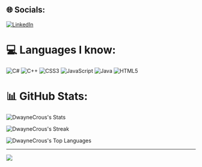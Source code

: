 ## 🌐 Socials:

[![LinkedIn](https://img.shields.io/badge/LinkedIn-%230077B5.svg?logo=linkedin&logoColor=white)](www.linkedin.com/in/dwayne-crous-b66410294)

# 💻 Languages I know:

![C#](https://img.shields.io/badge/c%23-%23239120.svg?style=flat-square&logo=csharp&logoColor=white) ![C++](https://img.shields.io/badge/c++-%2300599C.svg?style=flat-square&logo=c%2B%2B&logoColor=white) ![CSS3](https://img.shields.io/badge/css3-%231572B6.svg?style=flat-square&logo=css3&logoColor=white) ![JavaScript](https://img.shields.io/badge/javascript-%23323330.svg?style=flat-square&logo=javascript&logoColor=%23F7DF1E) ![Java](https://img.shields.io/badge/java-%23ED8B00.svg?style=flat-square&logo=openjdk&logoColor=white) ![HTML5](https://img.shields.io/badge/html5-%23E34F26.svg?style=flat-square&logo=html5&logoColor=white)

# 📊 GitHub Stats:

![DwayneCrous's Stats](https://github-readme-stats.vercel.app/api?username=DwayneCrous&theme=gruvbox&show_icons=true&hide_border=false&count_private=true)

![DwayneCrous's Streak](https://github-readme-streak-stats.herokuapp.com/?user=DwayneCrous&theme=gruvbox&hide_border=false)

![DwayneCrous's Top Languages](https://github-readme-stats.vercel.app/api/top-langs/?username=DwayneCrous&theme=gruvbox&show_icons=true&hide_border=false&layout=compact)

---

[![](https://visitcount.itsvg.in/api?id=DwayneCrous&icon=4&color=11)](https://visitcount.itsvg.in)
